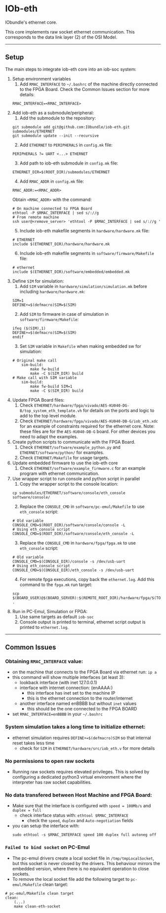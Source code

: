 # IOb-eth
IObundle's ethernet core.

This core implements raw socket ethernet communication. This corresponds to the
data link layer (2) of the OSI Model.

* * *
## Setup
The main steps to integrate iob-eth core into an iob-soc system:
1. Setup environment variables
    1. Add `RMAC_INTERFACE` to `~/.bashrc` of the machine directly connected to
    the FPGA Board. Check the Common Issues section for more details:
    ```
    RMAC_INTERFACE=<RMAC_INTERFACE>
    ``` 
2. Add iob-eth as a submodule/peripheral:
    1. Add the submodule to the repository:
    ```
    git submodule add git@github.com:IObundle/iob-eth.git submodules/ETHERNET
    git submodule update --init --recursive
    ```
    2. Add `ETHERNET` to `PERIPHERALS` in `config.mk` file:
    ```
    PERIPHERALS ?= UART <...> ETHERNET
    ```
    3. Add path to iob-eth submodule in `config.mk` file:
    ```
    ETHERNET_DIR=$(ROOT_DIR)/submodules/ETHERNET
    ```
    4. Add `RMAC_ADDR` in `config.mk` file:
    ```
    RMAC_ADDR:=<RMAC_ADDR>
    ```
    Obtain `<RMAC_ADDR>` with the command:
    ```
    # On machine connected to FPGA Board
    ethtool -P $RMAC_INTERFACE | sed s/://g
    # From remote machine
    ssh user@<remove_server> 'ethtool -P $RMAC_INTERFACE | sed s/://g '
    ```
    5. Include iob-eth makefile segments in `hardware/hardware.mk` file:
    ```
    # ETHERNET
    include $(ETHERNET_DIR)/hardware/hardware.mk
    ```
    6. Include iob-eth makefile segments in `software/firmware/Makefile` file:
    ```
    # ethernet
    include $(ETHERNET_DIR)/software/embedded/embedded.mk
    ```
3. Define `SIM` for simulation:
    1. Add `SIM` variable in `hardware/simulation/simulation.mk` before
       including `hardware/hardware.mk`:
    ```Make
    SIM=1
    DEFINE+=$(defmacro)SIM=$(SIM)
    ```
    2. Add `SIM` to firmware in case of simulation in
       `software/firmware/Makefile`:
    ```Make
    ifeq ($(SIM),1)
    DEFINE+=$(defmacro)SIM=$(SIM)
    endif
    ```
    3. Set `SIM` variable in `Makefile` when making embedded sw for simulation:
    ```Make
    # Original make call
        sim-build:
            make fw-build
            make -C $(SIM_DIR) build
    # Make call with SIM variable
        sim-build:
            make fw-build SIM=1
            make -C $(SIM_DIR) build
    ```
4. Update FPGA Board files:
    1. Check 
    `ETHERNET/hardware/fpga/vivado/AES-KU040-DG-B/top_system_eth_template.vh`
    for details on the ports and logic to add to the top level module.
    2. Check `ETHERNET/hardware/fpga/vivado/AES-KU040-DB-G/iob_eth.xdc` for an
    example of constraints required for the ethernet core.
    Note: these files are for the `AES-KU040-DB-G` board. For other devices you
    need to adapt the examples.
5. Create python scripts to communicate with the FPGA Board.
    1. Check `ETHERNET/software/example_python.py` and
       `ETHERNET/software/python/` for examples.
    2. Check `ETHERNET/Makefile` for usage targets.
6. Update embedded firmware to use the iob-eth core
    1. Check `ETHERNET/software/example_firmware.c` for an example program with
    ethernet communication.
7. Use wrapper script to run console and python script in parallel
    1. Copy the wrapper script to the console location:
    ```
    cp submodules/ETHERNET/software/console/eth_console software/console/
    ```
    2. Replace the `CONSOLE_CMD` in `software/pc-emul/Makefile` to use
       `eth_console` script:
    ```Make
    # Old variable
    CONSOLE_CMD=$(ROOT_DIR)/software/console/console -L
    # Using eth_console script
    CONSOLE_CMD=$(ROOT_DIR)/software/console/eth_console -L
    ```
    3. Replace the `CONSOLE_CMD` in `hardware/fpga/fpga.mk` to use
       `eth_console` script:
    ```Make
    # Old variable
    CONSOLE_CMD=$(CONSOLE_DIR)/console -s /dev/usb-uart
    # Using eth_console script
    CONSOLE_CMD=$(CONSOLE_DIR)/eth_console -s /dev/usb-uart
    ```
    4. For remote fpga executions, copy back the `ethernet.log`. Add this
       command to the `fpga.mk` run target:
    ```Make
	scp $(BOARD_USER)@$(BOARD_SERVER):$(REMOTE_ROOT_DIR)/hardware/fpga/$(TOOL)/$(BOARD)/ethernet.log .
    ```
8. Run in PC-Emul, Simulation or FPGA:
    1. Use same targets as default `iob-soc`
    2. Console output is printed to terminal, ethernet script output is printed
       to `ethernet.log`.

* * *
## Common Issues
### Obtaining `RMAC_INTERFACE` value:
- on the machine that connects to the FPGA Board via ethernet run: `ip a`
- this command will show multiple interfaces (at least 3):
  - lookback interface (with inet 127.0.0.1)
  - interface with internet connection: (enAAAA:)
    - this interface has inet set to the machine IP
    - this is the ethernet connection to the router/internet
  - another interface named enBBBB but without `inet` values
    - this should be the one connected to the FPGA BOARD
- set `RMAC_INTERFACE=enBBBB` in your `~/.bashrc`
### System simulation takes a long time to initialize ethernet:
- ethernet simulation requires `DEFINE+=$(defmacro)SIM` so that internal reset takes less time 
  - check for `SIM` in `ETHERNET/hardware/src/iob_eth.v` for more details
### No permissions to open raw sockets
- Running raw sockets requires elevated privileges. This is solved by 
configuring a dedicated python3 virtual environment where the interpreter has 
raw socket capabilities.
### No data transfered between Host Machine and FPGA Board:
- Make sure that the interface is configured with `speed = 100Mb/s` and `duplex = full`
  - check interface status with: `ethtool $RMAC_INTERFACE`
    - check the `speed`, `duplex` and `Auto-negotiation` fields
- you can setup the interface with:
  ```
  sudo ethtool -s $RMAC_INTERFACE speed 100 duplex full autoneg off
  ```
### `Failed to bind socket` on PC-Emul
- The pc-emul drivers create a local socket file in `/tmp/tmpLocalSocket`, but
  this socket is never closed by the drivers. This behaviour mirrors the
  embedded version, where there is no equivalent operation to close sockets.
- To remove the local socket file add the following target to `pc-emul/Makefile` clean target:
```Make
# pc-emul/Makefile clean target
clean:
    (...)
    make clean-eth-socket
```
